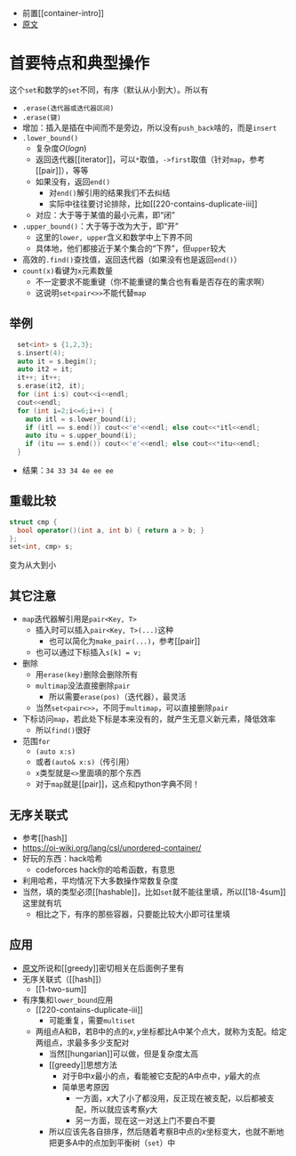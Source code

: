 - 前置[[container-intro]]
- [原文](https://oi-wiki.org/lang/csl/associative-container/)
# 首要特点和典型操作
这个`set`和数学的`set`不同，有序（默认从小到大）。所以有
- `.erase(迭代器或迭代器区间)`
- `.erase(键)`
- 增加：插入是插在中间而不是旁边，所以没有`push_back`啥的，而是`insert`
- `.lower_bound()`
  - 复杂度$O(logn)$
  - 返回迭代器[[iterator]]，可以`*`取值，`->first`取值（针对`map`，参考[[pair]]），等等
  - 如果没有，返回`end()`
    - 对`end()`解引用的结果我们不去纠结
    - 实际中往往要讨论排除，比如[[220-contains-duplicate-iii]]
  - 对应：大于等于某值的最小元素，即“闭”
- `.upper_bound()`：大于等于改为大于，即“开”
  - 这里的`lower, upper`含义和数学中上下界不同
  - 具体地，他们都接近于某个集合的“下界”，但`upper`较大
- 高效的`.find()`查找值，返回迭代器（如果没有也是返回`end()`）
- `count(x)`看键为`x`元素数量
  - 不一定要求不能重键（你不能重键的集合也有看是否存在的需求啊）
  - 这说明`set<pair<>>`不能代替`map`
## 举例
```cpp
  set<int> s {1,2,3};
  s.insert(4);
  auto it = s.begin();
  auto it2 = it;
  it++; it++;
  s.erase(it2, it);
  for (int i:s) cout<<i<<endl;
  cout<<endl;
  for (int i=2;i<=6;i++) {
    auto itl = s.lower_bound(i);
    if (itl == s.end()) cout<<'e'<<endl; else cout<<*itl<<endl;
    auto itu = s.upper_bound(i);
    if (itu == s.end()) cout<<'e'<<endl; else cout<<*itu<<endl;
  }
```
- 结果：`34 33 34 4e ee ee`
## 重载比较
```cpp
struct cmp {
  bool operator()(int a, int b) { return a > b; }
};
set<int, cmp> s;
```
变为从大到小
## 其它注意
- `map`迭代器解引用是`pair<Key, T>`
  - 插入时可以插入`pair<Key, T>(...)`这种
    - 也可以简化为`make_pair(...)`，参考[[pair]]
  - 也可以通过下标插入`s[k] = v;`
- 删除
    - 用`erase(key)`删除会删除所有
    - `multimap`没法直接删除`pair`
      - 所以需要`erase(pos)`（迭代器），最灵活
    - 当然`set<pair<>>`，不同于`multimap`，可以直接删除`pair`
- 下标访问`map`，若此处下标是本来没有的，就产生无意义新元素，降低效率
  - 所以`find()`很好
- 范围`for`
  - `(auto x:s)`
  - 或者`(auto& x:s)`（传引用）
  - `x`类型就是`<>`里面填的那个东西
  - 对于`map`就是[[pair]]，这点和python字典不同！
## 无序关联式
- 参考[[hash]]
- https://oi-wiki.org/lang/csl/unordered-container/
- 好玩的东西：hack哈希
  - codeforces hack你的哈希函数，有意思
- 利用哈希，平均情况下大多数操作常数复杂度
- 当然，填的类型必须[[hashable]]，比如`set`就不能往里填，所以[[18-4sum]]这里就有坑
  - 相比之下，有序的那些容器，只要能比较大小即可往里填
## 应用
- [原文](https://oi-wiki.org/lang/csl/associative-container/)所说和[[greedy]]密切相关在后面例子里有
- 无序关联式（[[hash]]）
  - [[1-two-sum]]
- 有序集和`lower_bound`应用
  - [[220-contains-duplicate-iii]]
    - 可能重复，需要`multiset`
  - 两组点A和B，若B中的点的$x,y$坐标都比A中某个点大，就称为支配。给定两组点，求最多多少支配对
    - 当然[[hungarian]]可以做，但是复杂度太高
    - [[greedy]]思想方法
      - 对于B中$x$最小的点，看能被它支配的A中点中，$y$最大的点
      - 简单思考原因
        - 一方面，$x$大了小了都没用，反正现在被支配，以后都被支配，所以就应该考察$y$大
        - 另一方面，现在这一对送上门不要白不要
    - 所以应该先各自排序，然后随着考察B中点的$x$坐标变大，也就不断地把更多A中的点加到平衡树（`set`）中